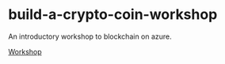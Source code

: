 # build-a-crypto-coin-workshop
An introductory workshop to blockchain on azure.


[Workshop](Workshop/Workshop.md)
